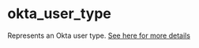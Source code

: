 # okta_user_type

Represents an Okta user type. [See here for more details](https://developer.okta.com/docs/reference/api/user-types/)
